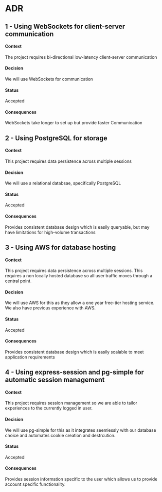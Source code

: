 # ADR

## 1 - Using WebSockets for client-server communication

#### Context

The project requires bi-directional low-latency client-server communication

#### Decision

We will use WebSockets for communication

#### Status

Accepted

#### Consequences

WebSockets take longer to set up but provide faster Communication

## 2 - Using PostgreSQL for storage

#### Context

This project requires data persistence across multiple sessions

#### Decision

We will use a relational databsae, specifically PostgreSQL

#### Status

Accepted

#### Consequences

Provides consistent database design which is easily queryable, but may have limitations for high-volume transactions

## 3 - Using AWS for database hosting

#### Context

This project requires data persistence across multiple sessions. This requires a non locally hosted database so all user traffic moves through a central point.

#### Decision

We will use AWS for this as they allow a one year free-tier hosting service. We also have previous experience with AWS.

#### Status

Accepted

#### Consequences

Provides consistent database design which is easily scalable to meet application requirements

## 4 - Using express-session and pg-simple for automatic session management

#### Context

This project requires session management so we are able to tailor experiences to the currently logged in user.

#### Decision

We will use pg-simple for this as it integrates seemlessly with our database choice and automates cookie creation and destrcution.

#### Status

Accepted

#### Consequences

Provides session information specific to the user which allows us to provide account specific functionality.
